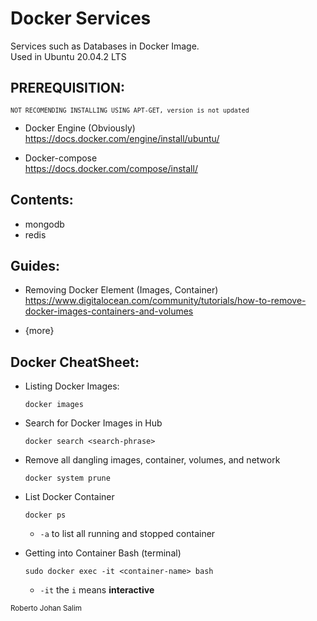 # Docker Services
Services such as Databases in Docker Image. <br>
Used in Ubuntu 20.04.2 LTS

## PREREQUISITION:

<small>`NOT RECOMENDING INSTALLING USING APT-GET, version is not updated`</small>

- Docker Engine (Obviously) <br>
https://docs.docker.com/engine/install/ubuntu/

- Docker-compose<br>
https://docs.docker.com/compose/install/


## Contents:
- mongodb
- redis




## Guides:
- Removing Docker Element (Images, Container) <br>
 https://www.digitalocean.com/community/tutorials/how-to-remove-docker-images-containers-and-volumes

- {more} 

## Docker CheatSheet:
- Listing Docker Images:
    ```
    docker images
    ```
- Search for Docker Images in Hub
    ```
    docker search <search-phrase>
    ```

- Remove all dangling images, container, volumes, and network
    ```
    docker system prune
    ```

- List Docker Container
    ```
    docker ps
    ```
    - `-a` to list all running and stopped container

- Getting into Container Bash (terminal)
    ```
    sudo docker exec -it <container-name> bash
    ```
    - `-it` the `i` means <b>interactive</b>


<small>Roberto Johan Salim</small>